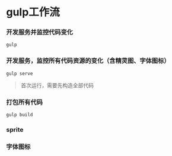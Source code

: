 # gulp工作流

### 开发服务并监控代码变化

`gulp`

### 开发服务，监控所有代码资源的变化（含精灵图、字体图标）

`gulp serve`

> 首次运行，需要先构造全部代码

### 打包所有代码

`gulp build`


### sprite


### 字体图标



